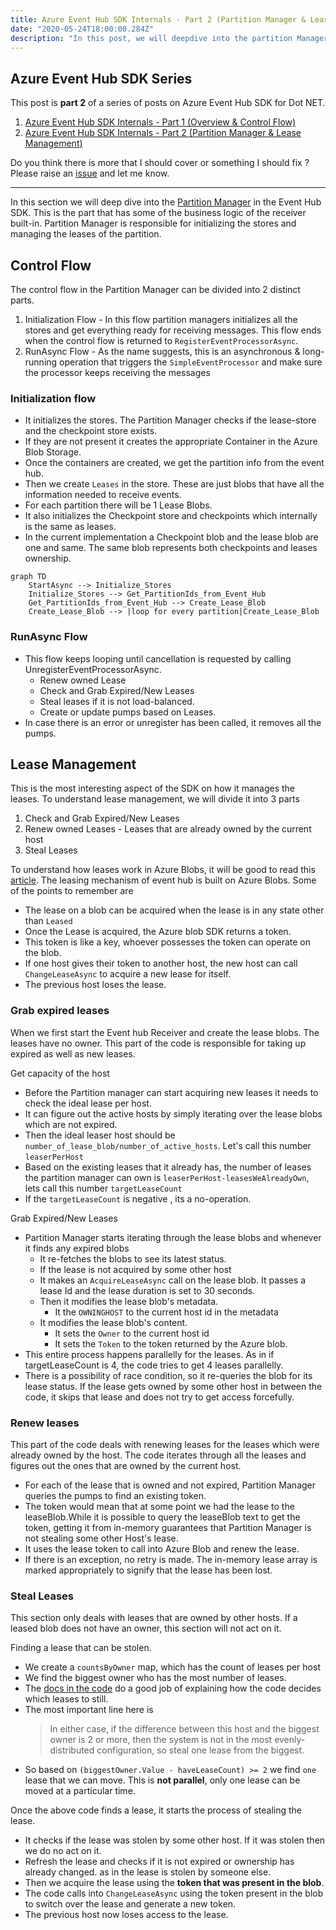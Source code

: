 ```yaml
---
title: Azure Event Hub SDK Internals - Part 2 (Partition Manager & Lease Management)
date: "2020-05-24T18:00:00.284Z"
description: "In this post, we will deepdive into the partition Manager with a special focus on Lease Management"
---
```



## Azure Event Hub SDK Series
This post is **part 2** of a series of posts on Azure Event Hub SDK for Dot NET.
1. [Azure Event Hub SDK Internals - Part 1 (Overview & Control Flow)](https://abhikmitra.github.io/blog/event-hub/)
2. [Azure Event Hub SDK Internals - Part 2 (Partition Manager & Lease Management)](https://abhikmitra.github.io/blog/event-hub-2/)

Do you think there is more that I should cover or something I should fix ? Please raise an [issue](https://github.com/abhikmitra/blog/issues) and let me know.

---



In this section we will deep dive into the [Partition Manager](https://github.com/Azure/azure-sdk-for-net/blob/5e30a0ca3873d54a310924925e35043dd9f3b6a0/sdk/eventhub/Microsoft.Azure.EventHubs.Processor/src/PartitionManager.cs) in the Event Hub SDK. This is the part that has some of the business logic of the receiver built-in. Partition Manager is responsible for initializing the stores and managing the leases of the partition.

## Control Flow

The control flow in the Partition Manager can be divided into 2 distinct parts.
1. Initialization Flow - In this flow partition managers initializes all the stores and get everything ready for receiving messages. This flow ends when the control flow is returned to `RegisterEventProcessorAsync`.
2. RunAsync Flow - As the name suggests, this is an asynchronous & long-running operation that triggers the `SimpleEventProcessor` and make sure the processor keeps receiving the messages


### Initialization flow

- It initializes the stores. The Partition Manager checks if the lease-store and the checkpoint store exists.
- If they are not present it creates the appropriate Container in the Azure Blob Storage.
- Once the containers are created, we get the partition info from the event hub.
- Then we create `Leases` in the store. These are just blobs that have all the information needed to receive events.
- For each partition there will be 1 Lease Blobs.
- It also initializes the Checkpoint store and checkpoints which internally is the same as leases.
- In the current implementation a Checkpoint blob and the lease blob are one and same. The same blob represents both checkpoints and leases ownership.

```mermaid
graph TD
    StartAsync --> Initialize_Stores
    Initialize_Stores --> Get_PartitionIds_from_Event_Hub
    Get_PartitionIds_from_Event_Hub --> Create_Lease_Blob
    Create_Lease_Blob --> |loop for every partition|Create_Lease_Blob
```

### RunAsync Flow

- This flow keeps looping until cancellation is requested by calling UnregisterEventProcessorAsync.
    - Renew owned Lease
    - Check and Grab Expired/New Leases
    - Steal leases if it is not load-balanced.
    - Create or update pumps based on Leases.
- In case there is an error or unregister has been called, it removes all the pumps.

## Lease Management
This is the most interesting aspect of the SDK on how it manages the leases. To understand lease management, we  will divide it into 3 parts

1. Check and Grab Expired/New Leases
2. Renew owned Leases - Leases that are already owned by the current host
3. Steal Leases

To understand how leases work in Azure Blobs, it will be good to read this [article](https://www.red-gate.com/simple-talk/cloud/platform-as-a-service/azure-blob-storage-part-8-blob-leases/). The leasing mechanism of event hub is built on Azure Blobs.
Some of the points to remember are

- The lease on a blob can be acquired when the lease is in any state other than `Leased`
- Once the Lease is acquired, the Azure blob SDK returns a token.
- This token is like a key, whoever possesses the token can operate on the blob.
- If one host gives their token to another host, the new host can call `ChangeLeaseAsync` to acquire a new lease for itself.
- The previous host loses the lease.

### Grab expired leases

When we first start the Event hub Receiver and create the lease blobs. The leases have no owner. This part of the code is responsible for taking up expired as well as new leases.

Get capacity of the host

- Before the Partition manager can start acquiring new leases it needs to check the ideal lease per host.
- It can figure out the active hosts by simply iterating over the lease blobs which are not expired.
- Then the ideal leaser host should be `number_of_lease_blob/number_of_active_hosts`. Let's call this number `leaserPerHost`
- Based on the existing leases that it already has, the number of leases the partition manager can own is `leaserPerHost-leasesWeAlreadyOwn`, lets call this number `targetLeaseCount`
- If the `targetLeaseCount` is negative , its a no-operation. 

Grab Expired/New Leases
- Partition Manager starts iterating through the lease blobs and whenever it finds any expired blobs
    - It re-fetches the blobs to see its latest status.
    - If the lease is not acquired by some other host
    - It makes an `AcquireLeaseAsync` call on the lease blob. It passes a lease Id and the lease duration is set to 30 seconds.
    - Then it modifies the lease blob's metadata. 
        - It the `OWNINGHOST` to the current host id in the metadata    
    - It modifies the lease blob's content. 
        - It sets the `Owner` to the current host id 
        - It sets the `Token` to the token returned by the Azure blob.
- This entire process happens parallelly for the leases. As in if targetLeaseCount is 4, the code tries to get 4 leases parallelly.
- There is a possibility of race condition, so it re-queries the blob for its lease status. If the lease gets owned by some other host in between the code, it skips that lease and does not try to get access forcefully.

### Renew leases
This part of the code deals with renewing leases for the leases which were already owned by the host. The code iterates through all the leases and figures out the ones that are owned by the current host.

- For each of the lease that is owned and not expired, Partition Manager queries the pumps to find an existing token.
- The token would mean that at some point we had the lease to the leaseBlob.While it is possible to query the leaseBlob text to get the token, getting it from in-memory guarantees that Partition Manager is not stealing some other Host's lease.
- It uses the lease token to call into Azure Blob and renew the lease.
- If there is an exception, no retry is made. The in-memory lease array is marked appropriately to signify that the lease has been lost.

### Steal Leases
This section only deals with leases that are owned by other hosts. If a leased blob does not have an owner, this section will not act on it.

Finding a lease that can be stolen.

- We create a `countsByOwner` map, which has the count of leases per host
- We find the biggest owner who has the most number of leases.
- The [docs in the code](https://github.com/Azure/azure-sdk-for-net/blob/5e30a0ca3873d54a310924925e35043dd9f3b6a0/sdk/eventhub/Microsoft.Azure.EventHubs.Processor/src/PartitionManager.cs#L641) do a good job of explaining how the code decides which leases to still.
- The most important line here is 
    > In either case, if the difference between this host and the biggest owner is 2 or more, then the system is not in the most evenly-distributed configuration, so steal one lease from the biggest.
- So based on `(biggestOwner.Value - haveLeaseCount) >= 2` we find `one` lease that we can move. This is **not parallel**, only one lease can be moved at a particular time.

Once the above code finds a lease, it starts the process of stealing the lease. 
- It checks if the lease was stolen by some other host. If it was stolen then we do no act on it.
- Refresh the lease and checks if it is not expired or ownership has already changed. as in the lease is stolen by someone else.
- Then we acquire the lease using the **token that was present in the blob**.
- The code calls into `ChangeLeaseAsync` using the token present in the blob to switch over the lease and generate a new token. 
- The previous host now loses access to the lease.



